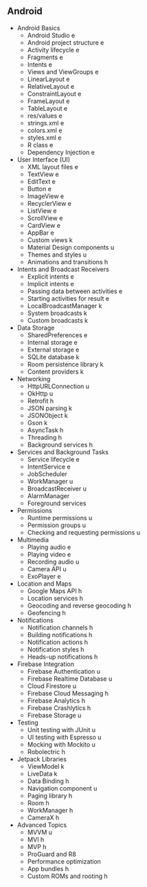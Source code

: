 ## Android

- Android Basics
  - Android Studio e
  - Android project structure e
  - Activity lifecycle e
  - Fragments e
  - Intents e
  - Views and ViewGroups e
  - LinearLayout e
  - RelativeLayout e
  - ConstraintLayout e
  - FrameLayout e
  - TableLayout e
  - res/values e
  - strings.xml e
  - colors.xml e
  - styles.xml e
  - R class e
  - Dependency Injection e
- User Interface (UI)
  - XML layout files e
  - TextView e
  - EditText e
  - Button e
  - ImageView e
  - RecyclerView e
  - ListView e
  - ScrollView e
  - CardView e
  - AppBar e
  - Custom views k
  - Material Design components u
  - Themes and styles u
  - Animations and transitions h
- Intents and Broadcast Receivers
  - Explicit intents e
  - Implicit intents e
  - Passing data between activities e
  - Starting activities for result e
  - LocalBroadcastManager k
  - System broadcasts k
  - Custom broadcasts k
- Data Storage
  - SharedPreferences e
  - Internal storage e
  - External storage e
  - SQLite database k
  - Room persistence library k
  - Content providers k
- Networking
  - HttpURLConnection u
  - OkHttp u
  - Retrofit h
  - JSON parsing k
  - JSONObject k
  - Gson k
  - AsyncTask h
  - Threading h
  - Background services h
- Services and Background Tasks
  - Service lifecycle e
  - IntentService e
  - JobScheduler
  - WorkManager u
  - BroadcastReceiver u
  - AlarmManager
  - Foreground services
- Permissions
  - Runtime permissions u
  - Permission groups u
  - Checking and requesting permissions u
- Multimedia
  - Playing audio e
  - Playing video e
  - Recording audio u
  - Camera API u
  - ExoPlayer e
- Location and Maps
  - Google Maps API h
  - Location services h
  - Geocoding and reverse geocoding h
  - Geofencing h
- Notifications
  - Notification channels h
  - Building notifications h
  - Notification actions h
  - Notification styles h
  - Heads-up notifications h
- Firebase Integration
  - Firebase Authentication u
  - Firebase Realtime Database u
  - Cloud Firestore u
  - Firebase Cloud Messaging h
  - Firebase Analytics h
  - Firebase Crashlytics h
  - Firebase Storage u
- Testing
  - Unit testing with JUnit u
  - UI testing with Espresso u
  - Mocking with Mockito u
  - Robolectric h
- Jetpack Libraries
  - ViewModel k
  - LiveData k
  - Data Binding h
  - Navigation component u
  - Paging library h
  - Room h
  - WorkManager h
  - CameraX h
- Advanced Topics
  - MVVM u
  - MVI h
  - MVP h
  - ProGuard and R8
  - Performance optimization
  - App bundles h
  - Custom ROMs and rooting h